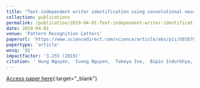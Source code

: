 ```yaml
---
title: "Text-independent writer identification using convolutional neural network"
collection: publications
permalink: /publication/2019-04-01-Text-independent-writer-identification-using-convolutional-neural-network
date: 2019-04-01
venue: 'Pattern Recognition Letters'
paperurl: 'https://www.sciencedirect.com/science/article/abs/pii/S0167865518303180'
papertype: 'article'
wosq: 'Q1'
impactfactor: '3.255 (2019)'
citation: ' Hung Nguyen,  Cuong Nguyen,  Takeya Ino,  Bipin Indurkhya,  Masaki Nakagawa, &quot;Text-independent writer identification using convolutional neural network.&quot; Pattern Recognition Letters, 2019.'
---
```

[Access paper here](https://www.sciencedirect.com/science/article/abs/pii/S0167865518303180){:target="_blank"}
